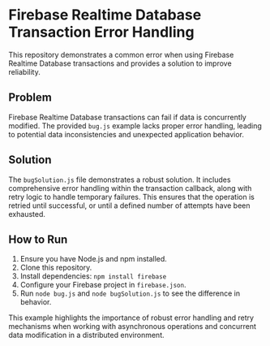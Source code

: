 # Firebase Realtime Database Transaction Error Handling

This repository demonstrates a common error when using Firebase Realtime Database transactions and provides a solution to improve reliability.

## Problem

Firebase Realtime Database transactions can fail if data is concurrently modified.  The provided `bug.js` example lacks proper error handling, leading to potential data inconsistencies and unexpected application behavior.

## Solution

The `bugSolution.js` file demonstrates a robust solution.  It includes comprehensive error handling within the transaction callback, along with retry logic to handle temporary failures.  This ensures that the operation is retried until successful, or until a defined number of attempts have been exhausted.

## How to Run

1. Ensure you have Node.js and npm installed.
2. Clone this repository.
3. Install dependencies: `npm install firebase`
4. Configure your Firebase project in `firebase.json`.
5. Run `node bug.js` and `node bugSolution.js` to see the difference in behavior.

This example highlights the importance of robust error handling and retry mechanisms when working with asynchronous operations and concurrent data modification in a distributed environment.